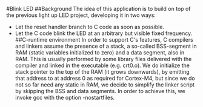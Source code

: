 #Blink LED
##Background
The idea of this application is to build on top of the previous light up LED
project, developing it in two ways:
- Let the reset handler branch to C code as soon as possible.
- Let the C code blink the LED at an arbitrary but visible fixed frequency.
##C-runtime environment
In order to support C's features, C compilers and linkers assume the presence of
a stack, a so-called BSS-segment in RAM (static variables initialized to zero)
and a data segment, also in RAM. This is usually performed by some library files
delivered with the compiler and linked in the executable (e.g. crt0.o).
We do initialize the stack pointer to the top of the RAM (it grows downwards),
by emitting that address to at address 0 as required for Cortex-M4, but since we
do not so far need any static in RAM, we decide to simplify the linker script by
skipping the BSS and data segments. In order to achieve this, we invoke gcc with
the option -nostartfiles.
